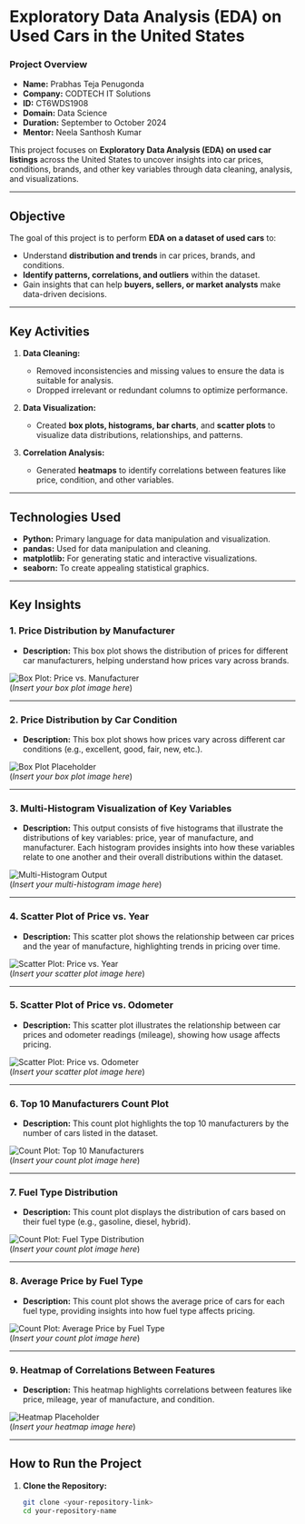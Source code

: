 # **Exploratory Data Analysis (EDA) on Used Cars in the United States**

### **Project Overview**
- **Name:** Prabhas Teja Penugonda  
- **Company:** CODTECH IT Solutions  
- **ID:** CT6WDS1908  
- **Domain:** Data Science  
- **Duration:** September to October 2024  
- **Mentor:** Neela Santhosh Kumar  

This project focuses on **Exploratory Data Analysis (EDA) on used car listings** across the United States to uncover insights into car prices, conditions, brands, and other key variables through data cleaning, analysis, and visualizations.

---

## **Objective**
The goal of this project is to perform **EDA on a dataset of used cars** to:
- Understand **distribution and trends** in car prices, brands, and conditions.
- **Identify patterns, correlations, and outliers** within the dataset.
- Gain insights that can help **buyers, sellers, or market analysts** make data-driven decisions.

---

## **Key Activities**
1. **Data Cleaning:**  
   - Removed inconsistencies and missing values to ensure the data is suitable for analysis.
   - Dropped irrelevant or redundant columns to optimize performance.

2. **Data Visualization:**  
   - Created **box plots, histograms, bar charts**, and **scatter plots** to visualize data distributions, relationships, and patterns.

3. **Correlation Analysis:**  
   - Generated **heatmaps** to identify correlations between features like price, condition, and other variables.

---

## **Technologies Used**
- **Python:** Primary language for data manipulation and visualization.
- **pandas:** Used for data manipulation and cleaning.
- **matplotlib:** For generating static and interactive visualizations.
- **seaborn:** To create appealing statistical graphics.

---

## **Key Insights**

### 1. **Price Distribution by Manufacturer**
- **Description:** This box plot shows the distribution of prices for different car manufacturers, helping understand how prices vary across brands.

![Box Plot: Price vs. Manufacturer](outputs/box_plot_price_vs_manufacture.png)  
(*Insert your box plot image here*)

---
### 2. **Price Distribution by Car Condition**
- **Description:** This box plot shows how prices vary across different car conditions (e.g., excellent, good, fair, new, etc.).
  
![Box Plot Placeholder](outputs/box_plot_price_vs_car_condition.png)  
(*Insert your box plot image here*)

---

### 3. **Multi-Histogram Visualization of Key Variables**
- **Description:** This output consists of five histograms that illustrate the distributions of key variables: price, year of manufacture, and manufacturer. Each histogram provides insights into how these variables relate to one another and their overall distributions within the dataset.

![Multi-Histogram Output](outputs/Histograms.png)  
(*Insert your multi-histogram image here*)

---


### 4. **Scatter Plot of Price vs. Year**
- **Description:** This scatter plot shows the relationship between car prices and the year of manufacture, highlighting trends in pricing over time.

![Scatter Plot: Price vs. Year](outputs/scatter_plot_price_vs_year.png)  
(*Insert your scatter plot image here*)

---

### 5. **Scatter Plot of Price vs. Odometer**
- **Description:** This scatter plot illustrates the relationship between car prices and odometer readings (mileage), showing how usage affects pricing.

![Scatter Plot: Price vs. Odometer](outputs/scatter_plot_price_vs_odometer.png)  
(*Insert your scatter plot image here*)

---

### 6. **Top 10 Manufacturers Count Plot**
- **Description:** This count plot highlights the top 10 manufacturers by the number of cars listed in the dataset.

![Count Plot: Top 10 Manufacturers](outputs/countplot_top_10_manufactures.png)  
(*Insert your count plot image here*)

---

### 7. **Fuel Type Distribution**
- **Description:** This count plot displays the distribution of cars based on their fuel type (e.g., gasoline, diesel, hybrid).

![Count Plot: Fuel Type Distribution](outputs/countplot_fuel_type_distribution.png)  
(*Insert your count plot image here*)

---

### 8. **Average Price by Fuel Type**
- **Description:** This count plot shows the average price of cars for each fuel type, providing insights into how fuel type affects pricing.

![Count Plot: Average Price by Fuel Type](outputs/countplot_average_price_by_fuel_type.png)  
(*Insert your count plot image here*)

---

### 9. **Heatmap of Correlations Between Features**
- **Description:** This heatmap highlights correlations between features like price, mileage, year of manufacture, and condition.

![Heatmap Placeholder](outputs/correlation_heatmap.png)  
(*Insert your heatmap image here*)

---

## **How to Run the Project**

1. **Clone the Repository:**
   ```bash
   git clone <your-repository-link>
   cd your-repository-name
